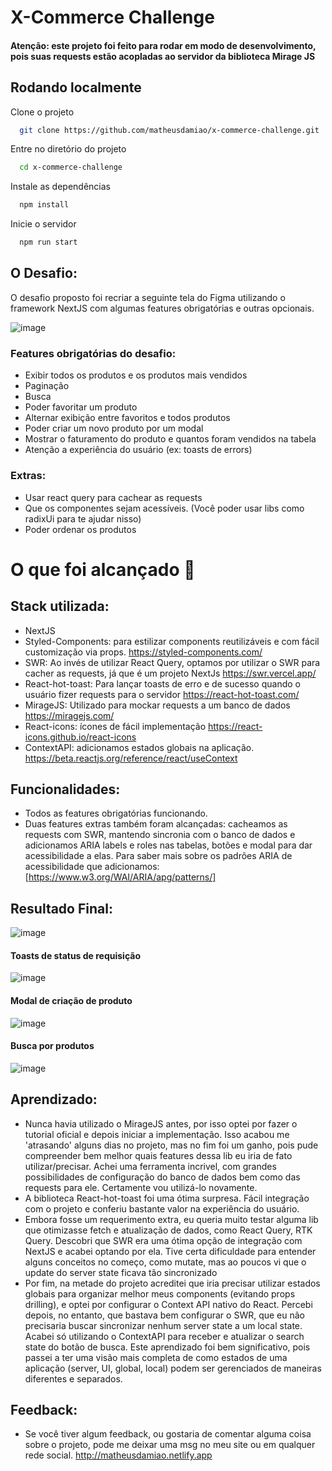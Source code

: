# X-Commerce Challenge

#### Atenção: este projeto foi feito para rodar em modo de desenvolvimento, pois suas requests estão acopladas ao servidor da biblioteca Mirage JS ####


## Rodando localmente

Clone o projeto

```bash
  git clone https://github.com/matheusdamiao/x-commerce-challenge.git
```

Entre no diretório do projeto

```bash
  cd x-commerce-challenge
```

Instale as dependências

```bash
  npm install
```

Inicie o servidor

```bash
  npm run start
```




## O Desafio:

O desafio proposto foi recriar a seguinte tela do Figma utilizando o framework NextJS com algumas features obrigatórias e outras opcionais.

![image](https://user-images.githubusercontent.com/84056783/215238206-5394dd9a-6de0-4cc3-8f64-3afca7089e39.png)

### Features obrigatórias do desafio:
- Exibir todos os produtos e os produtos mais vendidos
- Paginação
- Busca 
- Poder favoritar um produto
- Alternar exibição entre favoritos e todos produtos
- Poder criar um novo produto por um modal
- Mostrar o faturamento do produto e quantos foram vendidos na 
tabela
- Atenção a experiência do usuário (ex: toasts de errors)

### Extras:
- Usar react query para cachear as requests
- Que os componentes sejam acessíveis. (Você poder usar libs como 
radixUi para te ajudar nisso)
 - Poder ordenar os produtos
 
# O que foi alcançado 🚀  
 
## Stack utilizada: 
- NextJS 
- Styled-Components: para estilizar components reutilizáveis e com fácil customização via props. https://styled-components.com/
- SWR: Ao invés de utilizar React Query, optamos por utilizar o SWR para cacher as requests, já que é um projeto NextJs https://swr.vercel.app/
- React-hot-toast: Para lançar toasts de erro e de sucesso quando o usuário fizer requests para o servidor https://react-hot-toast.com/
- MirageJS: Utilizado para mockar requests a um banco de dados https://miragejs.com/
- React-icons: ícones de fácil implementação https://react-icons.github.io/react-icons
- ContextAPI: adicionamos estados globais na aplicação.  https://beta.reactjs.org/reference/react/useContext

 
## Funcionalidades:
 
 - Todos as features obrigatórias funcionando.
 - Duas features extras também foram alcançadas: cacheamos as requests com SWR, mantendo sincronia com o banco de dados e 
    adicionamos ARIA labels e roles nas tabelas, botões e modal para dar acessibilidade a elas.
    Para saber mais sobre os padrões ARIA de acessibilidade que adicionamos: [https://www.w3.org/WAI/ARIA/apg/patterns/]

 
 ## Resultado Final:
 
 ![image](https://user-images.githubusercontent.com/84056783/215238369-b023daa7-7c37-4b1d-9122-b19fcb522723.png)
 
 #### Toasts de status de requisição
 ![image](https://user-images.githubusercontent.com/84056783/215239253-8e461795-f9af-4823-aa74-2cca7ddb0b1c.png)

#### Modal de criação de produto
![image](https://user-images.githubusercontent.com/84056783/215239372-431d5edd-4ae0-4618-b031-e0214431bafe.png)

#### Busca por produtos
![image](https://user-images.githubusercontent.com/84056783/215239403-41b54377-2a25-482a-af77-bc9bd708e443.png)


## Aprendizado: 

- Nunca havia utilizado o MirageJS antes, por isso optei por fazer o tutorial oficial e depois iniciar a implementação. Isso acabou me 'atrasando' alguns dias no projeto,
mas no fim foi um ganho, pois pude compreender bem melhor quais features dessa lib eu iria de fato utilizar/precisar. Achei uma ferramenta incrivel, com grandes possibilidades de configuração do banco de dados bem como das requests para ele.
Certamente vou utilizá-lo novamente.
- A biblioteca React-hot-toast foi uma ótima surpresa. Fácil integração com o projeto e conferiu bastante valor na experiência do usuário. 
- Embora fosse um requerimento extra, eu queria muito testar alguma lib que otimizasse fetch e atualização de dados, como React Query, RTK Query. 
Descobri que SWR era uma ótima opção de integração com NextJS e acabei optando por ela. Tive certa dificuldade para entender alguns conceitos no começo, como mutate,
mas ao poucos vi que o update do server state ficava tão sincronizado
- Por fim, na metade do projeto acreditei que iria precisar utilizar estados globais para organizar melhor meus components (evitando props drilling), e optei por configurar
o Context API nativo do React. Percebi depois, no entanto, que bastava bem configurar o SWR, que eu não precisaria buscar sincronizar nenhum server state a um local state.
Acabei só utilizando o ContextAPI para receber e atualizar o search state do botão de busca. Este aprendizado foi bem significativo, pois passei a ter uma visão mais completa
de como estados de uma aplicação (server, UI, global, local) podem ser gerenciados de maneiras diferentes e separados.


## Feedback:

- Se você tiver algum feedback, ou gostaria de comentar alguma coisa sobre o projeto, pode me deixar uma msg no meu site ou em qualquer rede social.
 http://matheusdamiao.netlify.app 
